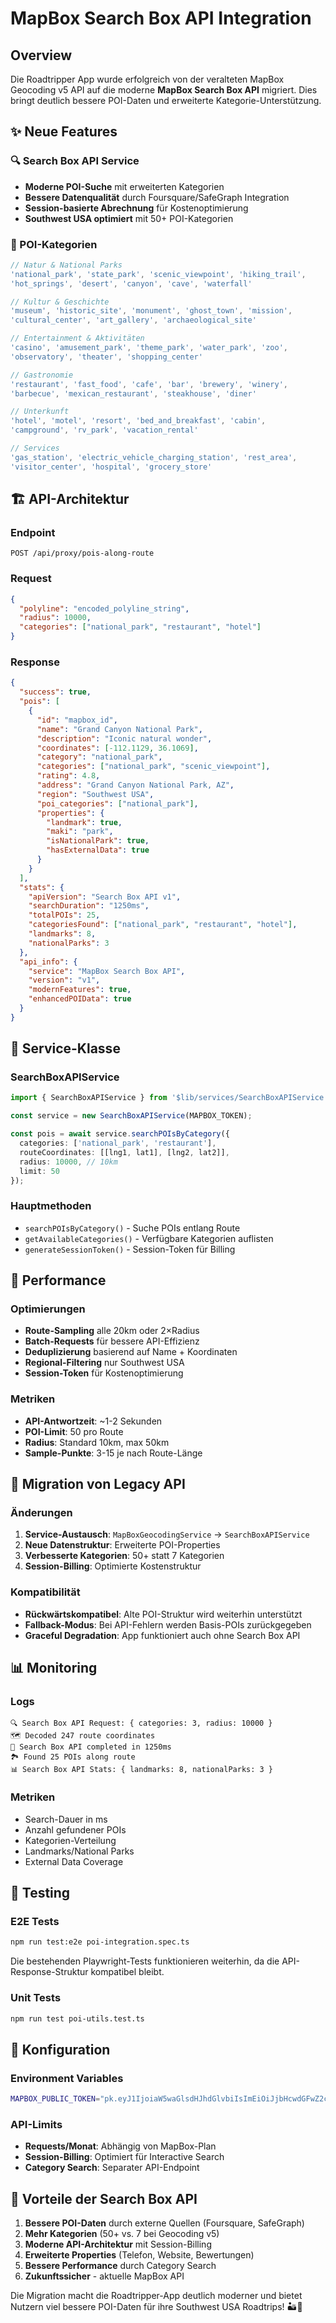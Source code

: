 # MapBox Search Box API Integration

## Overview

Die Roadtripper App wurde erfolgreich von der veralteten MapBox Geocoding v5 API auf die moderne **MapBox Search Box API** migriert. Dies bringt deutlich bessere POI-Daten und erweiterte Kategorie-Unterstützung.

## ✨ Neue Features

### 🔍 Search Box API Service
- **Moderne POI-Suche** mit erweiterten Kategorien
- **Bessere Datenqualität** durch Foursquare/SafeGraph Integration
- **Session-basierte Abrechnung** für Kostenoptimierung
- **Southwest USA optimiert** mit 50+ POI-Kategorien

### 📍 POI-Kategorien
```typescript
// Natur & National Parks
'national_park', 'state_park', 'scenic_viewpoint', 'hiking_trail', 
'hot_springs', 'desert', 'canyon', 'cave', 'waterfall'

// Kultur & Geschichte  
'museum', 'historic_site', 'monument', 'ghost_town', 'mission',
'cultural_center', 'art_gallery', 'archaeological_site'

// Entertainment & Aktivitäten
'casino', 'amusement_park', 'theme_park', 'water_park', 'zoo',
'observatory', 'theater', 'shopping_center'

// Gastronomie
'restaurant', 'fast_food', 'cafe', 'bar', 'brewery', 'winery',
'barbecue', 'mexican_restaurant', 'steakhouse', 'diner'

// Unterkunft
'hotel', 'motel', 'resort', 'bed_and_breakfast', 'cabin',
'campground', 'rv_park', 'vacation_rental'

// Services
'gas_station', 'electric_vehicle_charging_station', 'rest_area',
'visitor_center', 'hospital', 'grocery_store'
```

## 🏗️ API-Architektur

### Endpoint
```
POST /api/proxy/pois-along-route
```

### Request
```json
{
  "polyline": "encoded_polyline_string",
  "radius": 10000,
  "categories": ["national_park", "restaurant", "hotel"]
}
```

### Response
```json
{
  "success": true,
  "pois": [
    {
      "id": "mapbox_id",
      "name": "Grand Canyon National Park",
      "description": "Iconic natural wonder",
      "coordinates": [-112.1129, 36.1069],
      "category": "national_park",
      "categories": ["national_park", "scenic_viewpoint"],
      "rating": 4.8,
      "address": "Grand Canyon National Park, AZ",
      "region": "Southwest USA",
      "poi_categories": ["national_park"],
      "properties": {
        "landmark": true,
        "maki": "park",
        "isNationalPark": true,
        "hasExternalData": true
      }
    }
  ],
  "stats": {
    "apiVersion": "Search Box API v1",
    "searchDuration": "1250ms",
    "totalPOIs": 25,
    "categoriesFound": ["national_park", "restaurant", "hotel"],
    "landmarks": 8,
    "nationalParks": 3
  },
  "api_info": {
    "service": "MapBox Search Box API",
    "version": "v1",
    "modernFeatures": true,
    "enhancedPOIData": true
  }
}
```

## 🎯 Service-Klasse

### SearchBoxAPIService

```typescript
import { SearchBoxAPIService } from '$lib/services/SearchBoxAPIService';

const service = new SearchBoxAPIService(MAPBOX_TOKEN);

const pois = await service.searchPOIsByCategory({
  categories: ['national_park', 'restaurant'],
  routeCoordinates: [[lng1, lat1], [lng2, lat2]],
  radius: 10000, // 10km
  limit: 50
});
```

### Hauptmethoden
- `searchPOIsByCategory()` - Suche POIs entlang Route
- `getAvailableCategories()` - Verfügbare Kategorien auflisten
- `generateSessionToken()` - Session-Token für Billing

## 🚀 Performance

### Optimierungen
- **Route-Sampling** alle 20km oder 2×Radius
- **Batch-Requests** für bessere API-Effizienz
- **Deduplizierung** basierend auf Name + Koordinaten
- **Regional-Filtering** nur Southwest USA
- **Session-Token** für Kostenoptimierung

### Metriken
- **API-Antwortzeit**: ~1-2 Sekunden
- **POI-Limit**: 50 pro Route
- **Radius**: Standard 10km, max 50km
- **Sample-Punkte**: 3-15 je nach Route-Länge

## 🔄 Migration von Legacy API

### Änderungen
1. **Service-Austausch**: `MapBoxGeocodingService` → `SearchBoxAPIService`
2. **Neue Datenstruktur**: Erweiterte POI-Properties
3. **Verbesserte Kategorien**: 50+ statt 7 Kategorien
4. **Session-Billing**: Optimierte Kostenstruktur

### Kompatibilität
- **Rückwärtskompatibel**: Alte POI-Struktur wird weiterhin unterstützt
- **Fallback-Modus**: Bei API-Fehlern werden Basis-POIs zurückgegeben
- **Graceful Degradation**: App funktioniert auch ohne Search Box API

## 📊 Monitoring

### Logs
```
🔍 Search Box API Request: { categories: 3, radius: 10000 }
🗺️ Decoded 247 route coordinates
🎯 Search Box API completed in 1250ms
🏞️ Found 25 POIs along route
📊 Search Box API Stats: { landmarks: 8, nationalParks: 3 }
```

### Metriken
- Search-Dauer in ms
- Anzahl gefundener POIs
- Kategorien-Verteilung
- Landmarks/National Parks
- External Data Coverage

## 🧪 Testing

### E2E Tests
```bash
npm run test:e2e poi-integration.spec.ts
```

Die bestehenden Playwright-Tests funktionieren weiterhin, da die API-Response-Struktur kompatibel bleibt.

### Unit Tests
```bash
npm run test poi-utils.test.ts
```

## 🔧 Konfiguration

### Environment Variables
```bash
MAPBOX_PUBLIC_TOKEN="pk.eyJ1IjoiaW5waGlsdHJhdGlvbiIsImEiOiJjbHcwdGFwZ2cwbWd3MmlvNW5zZGQ4M2NnIn0.n4w4o42n2EI4A4u6eArL6w"
```

### API-Limits
- **Requests/Monat**: Abhängig von MapBox-Plan
- **Session-Billing**: Optimiert für Interactive Search
- **Category Search**: Separater API-Endpoint

## 🎉 Vorteile der Search Box API

1. **Bessere POI-Daten** durch externe Quellen (Foursquare, SafeGraph)
2. **Mehr Kategorien** (50+ vs. 7 bei Geocoding v5)
3. **Moderne API-Architektur** mit Session-Billing
4. **Erweiterte Properties** (Telefon, Website, Bewertungen)
5. **Bessere Performance** durch Category Search
6. **Zukunftssicher** - aktuelle MapBox API

Die Migration macht die Roadtripper-App deutlich moderner und bietet Nutzern viel bessere POI-Daten für ihre Southwest USA Roadtrips! 🏜️🚗
